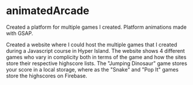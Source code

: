 # animatedArcade
Created a platform for multiple games I created. Platform animations made with GSAP.


Created a website where I could host the multiple games that I created during a Javascript course in Hyper Island.
The website shows 4 different games who vary in complicity both in terms of the game and how the sites store their respective highscore lists.
The "Jumping Dinosaur" game stores your score in a local storage, where as the "Snake" and "Pop It" games store the highscores on Firebase.
